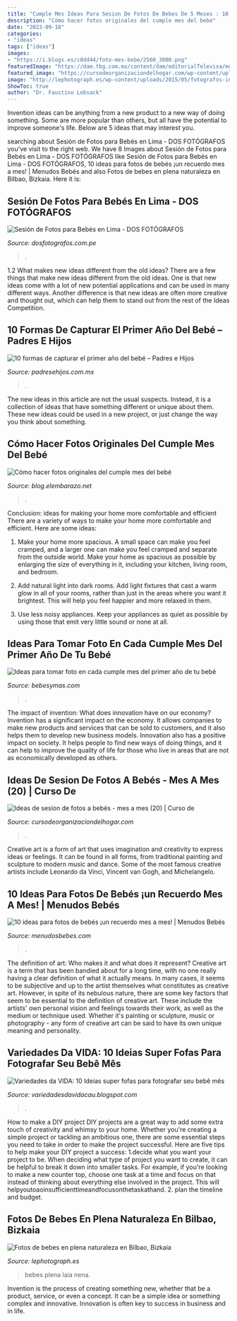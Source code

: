 ```yaml
---
title: "Cumple Mes Ideas Para Sesion De Fotos De Bebes De 5 Meses : 10 Formas De Capturar El Primer Año Del Bebé – Padres E Hijos"
description: "Cómo hacer fotos originales del cumple mes del bebé"
date: "2023-09-18"
categories:
- "ideas"
tags: ["ideas"]
images:
- "https://i.blogs.es/c8dd44/foto-mes-bebe/2560_3000.png"
featuredImage: "https://dam.tbg.com.mx/content/dam/editorialTelevisa/mexico/padresehijos/mx/ser-bebe/14/11/c80cf9c8266572223dfa65c4586952e0.jpg.imgo.jpg"
featured_image: "https://cursodeorganizaciondelhogar.com/wp-content/uploads/2016/09/Ideas-de-sesion-de-fotos-a-bebés-mes-a-mes-20.jpg"
image: "http://lephotograph.es/wp-content/uploads/2015/05/fotografos-infantiles-en-bilbao.jpg"
ShowToc: true
author: "Dr. Faustino Lebsack"
---
```



Invention ideas can be anything from a new product to a new way of doing something. Some are more popular than others, but all have the potential to improve someone's life. Below are 5 ideas that may interest you.

	

		
searching about Sesión de Fotos para Bebés en Lima - DOS FOTÓGRAFOS you've visit to the right web. We have 8 Images about Sesión de Fotos para Bebés en Lima - DOS FOTÓGRAFOS like Sesión de Fotos para Bebés en Lima - DOS FOTÓGRAFOS, 10 ideas para fotos de bebés ¡un recuerdo mes a mes! | Menudos Bebés and also Fotos de bebes en plena naturaleza en Bilbao, Bizkaia. Here it is:
		
    
## Sesión De Fotos Para Bebés En Lima - DOS FOTÓGRAFOS

<img loading=lazy src="https://www.dosfotografos.com.pe/wp-content/uploads/2020/04/DOS4348_1-copia-copia-e1586915036259.jpg" onerror="this.onerror=null;this.src='https://tse3.mm.bing.net/th?id=OIP.GLbIWXNP3b2xHfgmGmqI-gHaE8&amp;pid=15.1';" alt="Sesión de Fotos para Bebés en Lima - DOS FOTÓGRAFOS">

_Source: dosfotografos.com.pe_

>. 

	

1.2 What makes new ideas different from the old ideas?
There are a few things that make new ideas different from the old ideas. One is that new ideas come with a lot of new potential applications and can be used in many different ways. Another difference is that new ideas are often more creative and thought out, which can help them to stand out from the rest of the Ideas Competition.

    
## 10 Formas De Capturar El Primer Año Del Bebé – Padres E Hijos

<img loading=lazy src="https://dam.tbg.com.mx/content/dam/editorialTelevisa/mexico/padresehijos/mx/ser-bebe/14/11/c80cf9c8266572223dfa65c4586952e0.jpg.imgo.jpg" onerror="this.onerror=null;this.src='https://tse1.mm.bing.net/th?id=OIP.VQO92Z1is2_531cVJxORYwHaJ2&amp;pid=15.1';" alt="10 formas de capturar el primer año del bebé – Padres e Hijos">

_Source: padresehijos.com.mx_

>. 

	

The new ideas in this article are not the usual suspects. Instead, it is a collection of ideas that have something different or unique about them. These new ideas could be used in a new project, or just change the way you think about something.

    
## Cómo Hacer Fotos Originales Del Cumple Mes Del Bebé

<img loading=lazy src="https://blog.elembarazo.net/wp-content/uploads/sites/13/2018/06/ideas-para-inmortalizar-cumple-mes-bebe.jpg" onerror="this.onerror=null;this.src='https://tse1.mm.bing.net/th?id=OIP.HY4lBLJ-LCZoR92EP82LnwHaHa&amp;pid=15.1';" alt="Cómo hacer fotos originales del cumple mes del bebé">

_Source: blog.elembarazo.net_

>. 

	

Conclusion: ideas for making your home more comfortable and efficient
There are a variety of ways to make your home more comfortable and efficient. Here are some ideas: 
1. Make your home more spacious. A small space can make you feel cramped, and a larger one can make you feel cramped and separate from the outside world. Make your home as spacious as possible by enlarging the size of everything in it, including your kitchen, living room, and bedroom.

2. Add natural light into dark rooms. Add light fixtures that cast a warm glow in all of your rooms, rather than just in the areas where you want it brightest. This will help you feel happier and more relaxed in them.

3. Use less noisy appliances. Keep your appliances as quiet as possible by using those that emit very little sound or none at all.

    
## Ideas Para Tomar Foto En Cada Cumple Mes Del Primer Año De Tu Bebé

<img loading=lazy src="https://i.blogs.es/c8dd44/foto-mes-bebe/2560_3000.png" onerror="this.onerror=null;this.src='https://tse3.mm.bing.net/th?id=OIP.LnDmCyTnN09cVrVhCPw3SgHaE0&amp;pid=15.1';" alt="Ideas para tomar foto en cada cumple mes del primer año de tu bebé">

_Source: bebesymas.com_

>. 

	

The impact of invention: What does innovation have on our economy?
Invention has a significant impact on the economy. It allows companies to make new products and services that can be sold to customers, and it also helps them to develop new business models. Innovation also has a positive impact on society. It helps people to find new ways of doing things, and it can help to improve the quality of life for those who live in areas that are not as economically developed as others.

    
## Ideas De Sesion De Fotos A Bebés - Mes A Mes (20) | Curso De

<img loading=lazy src="https://cursodeorganizaciondelhogar.com/wp-content/uploads/2016/09/Ideas-de-sesion-de-fotos-a-bebés-mes-a-mes-20.jpg" onerror="this.onerror=null;this.src='https://tse2.mm.bing.net/th?id=OIP.3YuDOFgaxvDnLdUtau-isQHaJQ&amp;pid=15.1';" alt="Ideas de sesion de fotos a bebés - mes a mes (20) | Curso de">

_Source: cursodeorganizaciondelhogar.com_

>. 

	

Creative art is a form of art that uses imagination and creativity to express ideas or feelings. It can be found in all forms, from traditional painting and sculpture to modern music and dance. Some of the most famous creative artists include Leonardo da Vinci, Vincent van Gogh, and Michelangelo.

    
## 10 Ideas Para Fotos De Bebés ¡un Recuerdo Mes A Mes! | Menudos Bebés

<img loading=lazy src="https://menudosbebes.com/wp-content/uploads/2016/10/fotos-de-bebes-mes-a-mes-1.jpg" onerror="this.onerror=null;this.src='https://tse2.mm.bing.net/th?id=OIP.3090JORIF-f8MnwcpFEjjQHaLd&amp;pid=15.1';" alt="10 ideas para fotos de bebés ¡un recuerdo mes a mes! | Menudos Bebés">

_Source: menudosbebes.com_

>. 

	

The definition of art: Who makes it and what does it represent?
Creative art is a term that has been bandied about for a long time, with no one really having a clear definition of what it actually means. In many cases, it seems to be subjective and up to the artist themselves what constitutes as creative art. However, in spite of its nebulous nature, there are some key factors that seem to be essential to the definition of creative art. These include the artists' own personal vision and feelings towards their work, as well as the medium or technique used. Whether it's painting or sculpture, music or photography - any form of creative art can be said to have its own unique meaning and personality.

    
## Variedades Da VIDA: 10 Ideias Super Fofas Para Fotografar Seu Bebê Mês

<img loading=lazy src="http://4.bp.blogspot.com/-ZJldZgWQMMg/T-nItid8lTI/AAAAAAAACP4/VjKpady6f28/s1600/ideiacriativa12.jpg" onerror="this.onerror=null;this.src='https://tse2.mm.bing.net/th?id=OIP.eDs0zWyJqQlL4lvRpxi8ZwHaJ3&amp;pid=15.1';" alt="Variedades da VIDA: 10 Ideias super fofas para fotografar seu bebê mês">

_Source: variedadesdavidacau.blogspot.com_

>. 

	

How to make a DIY project
DIY projects are a great way to add some extra touch of creativity and whimsy to your home. Whether you're creating a simple project or tackling an ambitious one, there are some essential steps you need to take in order to make the project successful. Here are five tips to help make your DIY project a success: 
1.decide what you want your project to be. When deciding what type of project you want to create, it can be helpful to break it down into smaller tasks. For example, if you're looking to make a new counter top, choose one task at a time and focus on that instead of thinking about everything else involved in the project. This will helpyoutoaoinsufficienttimeandfocusonthetaskathand. 
2. plan the timeline and budget.

    
## Fotos De Bebes En Plena Naturaleza En Bilbao, Bizkaia

<img loading=lazy src="http://lephotograph.es/wp-content/uploads/2015/05/fotografos-infantiles-en-bilbao.jpg" onerror="this.onerror=null;this.src='https://tse3.mm.bing.net/th?id=OIP.TpnAFcPj72lF4Mkdgk2qVgHaE8&amp;pid=15.1';" alt="Fotos de bebes en plena naturaleza en Bilbao, Bizkaia">

_Source: lephotograph.es_

>bebes plena laia nena. 

	

Invention is the process of creating something new, whether that be a product, service, or even a concept. It can be a simple idea or something complex and innovative. Innovation is often key to success in business and in life.

